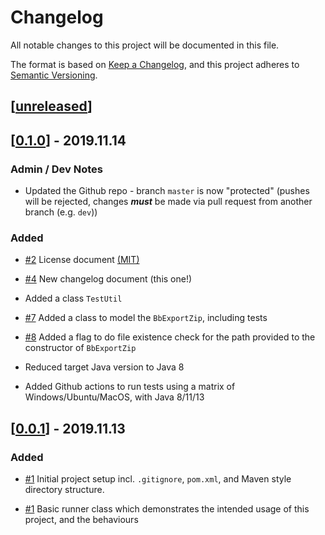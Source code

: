 # Changelog

All notable changes to this project will be documented in this file.

The format is based on [Keep a Changelog](https://keepachangelog.com/en/1.0.0/),
and this project adheres to [Semantic Versioning](https://semver.org/spec/v2.0.0.html).

## [[unreleased]]



## [[0.1.0]] - 2019.11.14

### Admin / Dev Notes

- Updated the Github repo - branch `master` is now "protected" (pushes will be rejected, changes ***must*** be made via pull request from another branch (e.g. `dev`))

### Added

- [#2] License document [(MIT)](https://github.com/RogerHowell/Blackboard-Assessment-Export-Manipulation/blob/master/LICENSE)

- [#4] New changelog document (this one!)
  

- Added a class `TestUtil`
  
- [#7] Added a class to model the `BbExportZip`, including tests

- [#8] Added a flag to do file existence check for the path provided to the constructor of `BbExportZip`

- Reduced target Java version to Java 8

- Added Github actions to run tests using a matrix of Windows/Ubuntu/MacOS, with Java 8/11/13 


## [[0.0.1]] - 2019.11.13

### Added

- [#1] Initial project setup incl. `.gitignore`, `pom.xml`, and Maven style directory structure.

- [#1] Basic runner class which demonstrates the intended usage of this project, and the behaviours


[unreleased]: https://github.com/RogerHowell/Blackboard-Assessment-Export-Manipulation/compare/v0.1.0...HEAD
[0.1.0]: https://github.com/RogerHowell/Blackboard-Assessment-Export-Manipulation/compare/v0.0.1...v0.1.0
[0.0.1]: https://github.com/RogerHowell/Blackboard-Assessment-Export-Manipulation/releases/tag/v0.0.1


[#1]: https://github.com/RogerHowell/Blackboard-Assessment-Export-Manipulation/issues/1
[#2]: https://github.com/RogerHowell/Blackboard-Assessment-Export-Manipulation/issues/2
[#3]: https://github.com/RogerHowell/Blackboard-Assessment-Export-Manipulation/issues/3
[#4]: https://github.com/RogerHowell/Blackboard-Assessment-Export-Manipulation/issues/4
[#5]: https://github.com/RogerHowell/Blackboard-Assessment-Export-Manipulation/issues/5
[#6]: https://github.com/RogerHowell/Blackboard-Assessment-Export-Manipulation/issues/6
[#7]: https://github.com/RogerHowell/Blackboard-Assessment-Export-Manipulation/issues/7
[#8]: https://github.com/RogerHowell/Blackboard-Assessment-Export-Manipulation/issues/8
[#9]: https://github.com/RogerHowell/Blackboard-Assessment-Export-Manipulation/issues/9
[#10]: https://github.com/RogerHowell/Blackboard-Assessment-Export-Manipulation/issues/10
[#11]: https://github.com/RogerHowell/Blackboard-Assessment-Export-Manipulation/issues/11
[#12]: https://github.com/RogerHowell/Blackboard-Assessment-Export-Manipulation/issues/12
[#13]: https://github.com/RogerHowell/Blackboard-Assessment-Export-Manipulation/issues/13
[#14]: https://github.com/RogerHowell/Blackboard-Assessment-Export-Manipulation/issues/14
[#15]: https://github.com/RogerHowell/Blackboard-Assessment-Export-Manipulation/issues/15
[#16]: https://github.com/RogerHowell/Blackboard-Assessment-Export-Manipulation/issues/16
[#17]: https://github.com/RogerHowell/Blackboard-Assessment-Export-Manipulation/issues/17
[#18]: https://github.com/RogerHowell/Blackboard-Assessment-Export-Manipulation/issues/18
[#19]: https://github.com/RogerHowell/Blackboard-Assessment-Export-Manipulation/issues/19
[#20]: https://github.com/RogerHowell/Blackboard-Assessment-Export-Manipulation/issues/20
